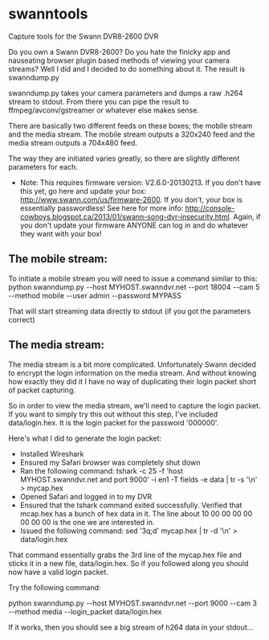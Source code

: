swanntools
==========

Capture tools for the Swann DVR8-2600 DVR

Do you own a Swann DVR8-2600? Do you hate the finicky app and nauseating browser plugin based methods of viewing your camera streams? Well I did and I decided to do something about it. The result is swanndump.py

swanndump.py takes your camera parameters and dumps a raw .h264 stream to stdout. From there you can pipe the result to ffmpeg/avconv/gstreamer or whatever else makes sense.

There are basically two different feeds on these boxes; the mobile stream and the media stream. The mobile stream outputs a 320x240 feed and the media stream outputs a 704x480 feed.

The way they are initiated varies greatly, so there are slightly different parameters for each.

- Note: This requires firmware version: V2.6.0-20130213. If you don't have this yet, go here and update your box: http://www.swann.com/us/firmware-2600. If you don't, your box is essentially passwordless! See here for more info: http://console-cowboys.blogspot.ca/2013/01/swann-song-dvr-insecurity.html. Again, if you don't update your firmware ANYONE can log in and do whatever they want with your box!

The mobile stream:
-----------------

To initiate a mobile stream you will need to issue a command similar to this:
python swanndump.py --host MYHOST.swanndvr.net --port 18004 --cam 5 --method mobile --user admin --password MYPASS

That will start streaming data directly to stdout (if you got the parameters correct)

The media stream:
----------------

The media stream is a bit more complicated. Unfortunately Swann decided to encrypt the login information on the media stream. And without knowing how exactly they did it I have no way of duplicating their login packet short of packet capturing. 

So in order to view the media stream, we'll need to capture the login packet. If you want to simply try this out without this step, I've included data/login.hex. It is the login packet for the password '000000'.

Here's what I did to generate the login packet:

- Installed Wireshark
- Ensured my Safari browser was completely shut down
- Ran the following command: tshark -c 25 -f 'host MYHOST.swanndvr.net and port 9000' -i en1 -T fields -e data | tr -s '\n' > mycap.hex
- Opened Safari and logged in to my DVR
- Ensured that the tshark command exited successfully. Verified that mcap.hex has a bunch of hex data in it. The line about 10 00 00 00 00 00 00 00 is the one we are interested in.
- Issued the following command: sed '3q;d' mycap.hex | tr -d '\n' > data/login.hex

That command essentially grabs the 3rd line of the mycap.hex file and sticks it in a new file, data/login.hex. So if you followed along you should now have a valid login packet.

Try the following command:

python swanndump.py --host MYHOST.swanndvr.net --port 9000 --cam 3 --method media --login_packet data/login.hex

If it works, then you should see a big stream of h264 data in your stdout...
